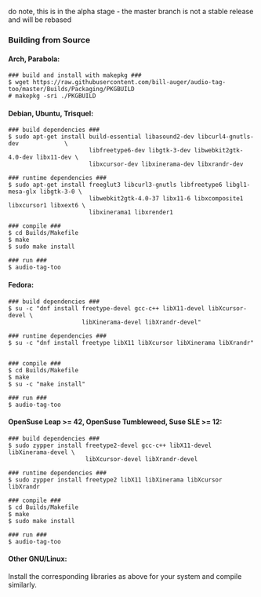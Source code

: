 do note, this is in the alpha stage - the master branch is not a stable release and will be rebased


### Building from Source

#### Arch, Parabola:
```
### build and install with makepkg ###
$ wget https://raw.githubusercontent.com/bill-auger/audio-tag-too/master/Builds/Packaging/PKGBUILD
# makepkg -sri ./PKGBUILD
```

#### Debian, Ubuntu, Trisquel:
```
### build dependencies ###
$ sudo apt-get install build-essential libasound2-dev libcurl4-gnutls-dev             \
                       libfreetype6-dev libgtk-3-dev libwebkit2gtk-4.0-dev libx11-dev \
                       libxcursor-dev libxinerama-dev libxrandr-dev

### runtime dependencies ###
$ sudo apt-get install freeglut3 libcurl3-gnutls libfreetype6 libgl1-mesa-glx libgtk-3-0 \
                       libwebkit2gtk-4.0-37 libx11-6 libxcomposite1 libxcursor1 libxext6 \
                       libxinerama1 libxrender1

### compile ###
$ cd Builds/Makefile
$ make
$ sudo make install

### run ###
$ audio-tag-too
```

#### Fedora:
```
### build dependencies ###
$ su -c "dnf install freetype-devel gcc-c++ libX11-devel libXcursor-devel \
                     libXinerama-devel libXrandr-devel"

### runtime dependencies ###
$ su -c "dnf install freetype libX11 libXcursor libXinerama libXrandr"


### compile ###
$ cd Builds/Makefile
$ make
$ su -c "make install"

### run ###
$ audio-tag-too
```

#### OpenSuse Leap >= 42, OpenSuse Tumbleweed, Suse SLE >= 12:
```
### build dependencies ###
$ sudo zypper install freetype2-devel gcc-c++ libX11-devel libXinerama-devel \
                      libXcursor-devel libXrandr-devel

### runtime dependencies ###
$ sudo zypper install freetype2 libX11 libXinerama libXcursor libXrandr

### compile ###
$ cd Builds/Makefile
$ make
$ sudo make install

### run ###
$ audio-tag-too
```

#### Other GNU/Linux:
Install the corresponding libraries as above for your system and compile similarly.
